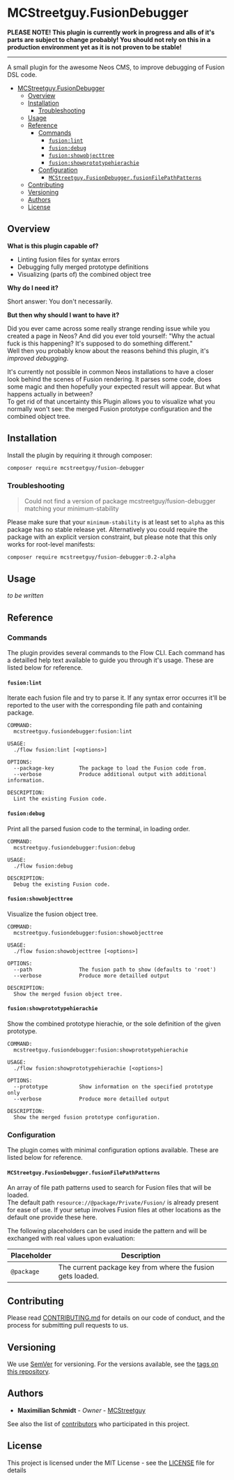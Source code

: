 # MCStreetguy.FusionDebugger

**PLEASE NOTE! This plugin is currently work in progress and alls of it's parts are subject to change probably! You should not rely on this in a production environment yet as it is not proven to be stable!**

-------

A small plugin for the awesome Neos CMS, to improve debugging of Fusion DSL code.

- [MCStreetguy.FusionDebugger](#mcstreetguyfusiondebugger)
  - [Overview](#overview)
  - [Installation](#installation)
    - [Troubleshooting](#troubleshooting)
  - [Usage](#usage)
  - [Reference](#reference)
    - [Commands](#commands)
      - [`fusion:lint`](#fusionlint)
      - [`fusion:debug`](#fusiondebug)
      - [`fusion:showobjecttree`](#fusionshowobjecttree)
      - [`fusion:showprototypehierachie`](#fusionshowprototypehierachie)
    - [Configuration](#configuration)
      - [`MCStreetguy.FusionDebugger.fusionFilePathPatterns`](#mcstreetguyfusiondebuggerfusionfilepathpatterns)
  - [Contributing](#contributing)
  - [Versioning](#versioning)
  - [Authors](#authors)
  - [License](#license)

## Overview

**What is this plugin capable of?**

- Linting fusion files for syntax errors
- Debugging fully merged prototype definitions
- Visualizing (parts of) the combined object tree

**Why do I need it?**

Short answer: You don't necessarily.

**But then why should I want to have it?**

Did you ever came across some really strange rending issue while you created a page in Neos?
And did you ever told yourself: "Why the actual fuck is this happening? It's supposed to do something different."  
Well then you probably know about the reasons behind this plugin, it's _improved debugging_.

It's currently not possible in common Neos installations to have a closer look behind the scenes of Fusion rendering. It parses some code, does some magic and then hopefully your expected result will appear.
But what happens actually in between?  
To get rid of that uncertainty this Plugin allows you to visualize what you normally won't see: the merged Fusion prototype configuration and the combined object tree.

## Installation

Install the plugin by requiring it through composer:

``` bash
composer require mcstreetguy/fusion-debugger
```

### Troubleshooting

> Could not find a version of package mcstreetguy/fusion-debugger matching your minimum-stability

Please make sure that your `minimum-stability` is at least set to `alpha` as this package has no stable release yet.
Alternatively you could require the package with an explicit version constraint, but please note that this only works for root-level manifests:

``` bash
composer require mcstreetguy/fusion-debugger:0.2-alpha
```

## Usage

_to be written_

## Reference

### Commands

The plugin provides several commands to the Flow CLI.
Each command has a detailled help text available to guide you through it's usage.
These are listed below for reference.

#### `fusion:lint`

Iterate each fusion file and try to parse it. If any syntax error occurres it'll be reported to the user with the corresponding file path and containing package.

``` plain
COMMAND:
  mcstreetguy.fusiondebugger:fusion:lint

USAGE:
  ./flow fusion:lint [<options>]

OPTIONS:
  --package-key        The package to load the Fusion code from.
  --verbose            Produce additional output with additional information.

DESCRIPTION:
  Lint the existing Fusion code.
```

#### `fusion:debug`

Print all the parsed fusion code to the terminal, in loading order.

``` plain
COMMAND:
  mcstreetguy.fusiondebugger:fusion:debug

USAGE:
  ./flow fusion:debug

DESCRIPTION:
  Debug the existing Fusion code.
```

#### `fusion:showobjecttree`

Visualize the fusion object tree.

``` plain
COMMAND:
  mcstreetguy.fusiondebugger:fusion:showobjecttree

USAGE:
  ./flow fusion:showobjecttree [<options>]

OPTIONS:
  --path               The fusion path to show (defaults to 'root')
  --verbose            Produce more detailled output

DESCRIPTION:
  Show the merged fusion object tree.
```

#### `fusion:showprototypehierachie`

Show the combined prototype hierachie, or the sole definition of the given prototype.

``` plain
COMMAND:
  mcstreetguy.fusiondebugger:fusion:showprototypehierachie

USAGE:
  ./flow fusion:showprototypehierachie [<options>]

OPTIONS:
  --prototype          Show information on the specified prototype only
  --verbose            Produce more detailled output

DESCRIPTION:
  Show the merged fusion prototype configuration.
```

### Configuration

The plugin comes with minimal configuration options available.
These are listed below for reference.

#### `MCStreetguy.FusionDebugger.fusionFilePathPatterns`

An array of file path patterns used to search for Fusion files that will be loaded.  
The default path `resource://@package/Private/Fusion/` is already present for ease of use.
If your setup involves Fusion files at other locations as the default one provide these here.

The following placeholders can be used inside the pattern and will be exchanged with real values upon evaluation:

| **Placeholder** | **Description** |
|-----------------|------------------------------------------------------------|
| `@package` | The current package key from where the fusion gets loaded. |

## Contributing

Please read [CONTRIBUTING.md](CONTRIBUTING.md) for details on our code of conduct, and the process for submitting pull requests to us.

## Versioning

We use [SemVer](http://semver.org/) for versioning. For the versions available, see the [tags on this repository](https://github.com/MCStreetguy/fusion-debugger/tags). 

## Authors

* **Maximilian Schmidt** - _Owner_ - [MCStreetguy](https://github.com/MCStreetguy/)

See also the list of [contributors](https://github.com/MCStreetguy/fusion-debugger/contributors) who participated in this project.

## License

This project is licensed under the MIT License - see the [LICENSE](LICENSE) file for details
